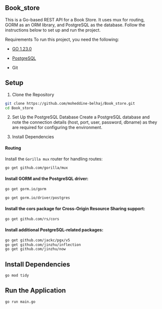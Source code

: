 ## Book_store
This is a Go-based REST API for a Book Store. It uses mux for routing, GORM as an ORM library, and PostgreSQL as the database. Follow the instructions below to set up and run the project.

Requirements
To run this project, you need the following:

- [GO 1.23.0](https://go.dev/dl/) 

- [PostgreSQL](https://www.postgresql.org/download/)

- Git

## Setup
1. Clone the Repository

```sh
git clone https://github.com/moheddine-belhaj/Book_store.git
cd Book_store

```

2. Set Up the PostgreSQL Database
Create a PostgreSQL database and note the connection details (host, port, user, password, dbname) as they are required for configuring the environment.

3. Install Dependencies

#### Routing
Install the `Gorilla mux` router for handling routes:

```sh
go get github.com/gorilla/mux
```

#### Install GORM and the PostgreSQL driver:

```sh 
go get gorm.io/gorm

```
```sh
go get gorm.io/driver/postgres
```
#### Install the cors package for Cross-Origin Resource Sharing support:

```sh
go get github.com/rs/cors
```

#### Install additional PostgreSQL-related packages:

```sh
go get github.com/jackc/pgx/v5
go get github.com/jinzhu/inflection
go get github.com/jinzhu/now

```

## Install Dependencies

```sh
go mod tidy
```

## Run the Application

```sh
go run main.go
```